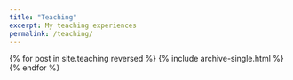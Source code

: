 ```yaml
---
title: "Teaching"
excerpt: My teaching experiences
permalink: /teaching/
---
```


{% for post in site.teaching reversed %}
  {% include archive-single.html %}
{% endfor %}

